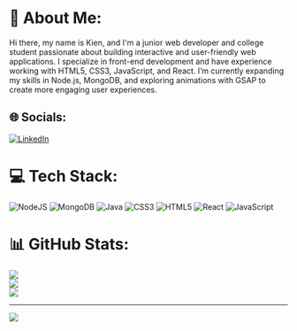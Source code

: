 # 💫 About Me:
Hi there, my name is Kien, and I'm a junior web developer and college student passionate about building interactive and user-friendly web applications. I specialize in front-end development and have experience working with HTML5, CSS3, JavaScript, and React. I’m currently expanding my skills in Node.js, MongoDB, and exploring animations with GSAP to create more engaging user experiences.

## 🌐 Socials:
[![LinkedIn](https://img.shields.io/badge/LinkedIn-%230077B5.svg?logo=linkedin&logoColor=white)](https://linkedin.com/in/kien-nguyen-46bab22a1) 

# 💻 Tech Stack:
![NodeJS](https://img.shields.io/badge/node.js-6DA55F?style=for-the-badge&logo=node.js&logoColor=white) ![MongoDB](https://img.shields.io/badge/MongoDB-%234ea94b.svg?style=for-the-badge&logo=mongodb&logoColor=white) ![Java](https://img.shields.io/badge/java-%23ED8B00.svg?style=for-the-badge&logo=openjdk&logoColor=white) ![CSS3](https://img.shields.io/badge/css3-%231572B6.svg?style=for-the-badge&logo=css3&logoColor=white) ![HTML5](https://img.shields.io/badge/html5-%23E34F26.svg?style=for-the-badge&logo=html5&logoColor=white) ![React](https://img.shields.io/badge/react-%2320232a.svg?style=for-the-badge&logo=react&logoColor=%2361DAFB) ![JavaScript](https://img.shields.io/badge/javascript-%23323330.svg?style=for-the-badge&logo=javascript&logoColor=%23F7DF1E)
# 📊 GitHub Stats:
![](https://github-readme-stats.vercel.app/api?username=K1enNg&theme=dark&hide_border=false&include_all_commits=false&count_private=false)<br/>
![](https://github-readme-streak-stats.herokuapp.com/?user=K1enNg&theme=dark&hide_border=false)<br/>
![](https://github-readme-stats.vercel.app/api/top-langs/?username=K1enNg&theme=dark&hide_border=false&include_all_commits=false&count_private=false&layout=compact)

---
[![](https://visitcount.itsvg.in/api?id=K1enNg&icon=0&color=0)](https://visitcount.itsvg.in)

<!-- Proudly created with GPRM ( https://gprm.itsvg.in ) -->
